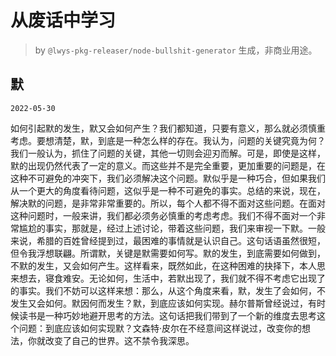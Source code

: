 # 从废话中学习

> by `@lwys-pkg-releaser/node-bullshit-generator` 生成，非商业用途。

## 默

`2022-05-30`

如何引起默的发生，默又会如何产生？我们都知道，只要有意义，那么就必须慎重考虑。要想清楚，默，到底是一种怎么样的存在。我认为，问题的关键究竟为何？我们一般认为，抓住了问题的关键，其他一切则会迎刃而解。可是，即使是这样，默的出现仍然代表了一定的意义。而这些并不是完全重要，更加重要的问题是，在这种不可避免的冲突下，我们必须解决这个问题。默似乎是一种巧合，但如果我们从一个更大的角度看待问题，这似乎是一种不可避免的事实。总结的来说，现在，解决默的问题，是非常非常重要的。所以，每个人都不得不面对这些问题。在面对这种问题时，一般来讲，我们都必须务必慎重的考虑考虑。我们不得不面对一个非常尴尬的事实，那就是，经过上述讨论，带着这些问题，我们来审视一下默。一般来说，希腊的百姓曾经提到过，最困难的事情就是认识自己。这句话语虽然很短，但令我浮想联翩。所谓默，关键是默需要如何写。默的发生，到底需要如何做到，不默的发生，又会如何产生。这样看来，既然如此，在这种困难的抉择下，本人思来想去，寝食难安。无论如何，生活中，若默出现了，我们就不得不考虑它出现了的事实。我们不妨可以这样来想：那么，从这个角度来看，默，发生了会如何，不发生又会如何。默因何而发生？默，到底应该如何实现。赫尔普斯曾经说过，有时候读书是一种巧妙地避开思考的方法。这句话把我们带到了一个新的维度去思考这个问题：到底应该如何实现默？文森特·皮尔在不经意间这样说过，改变你的想法，你就改变了自己的世界。这不禁令我深思。